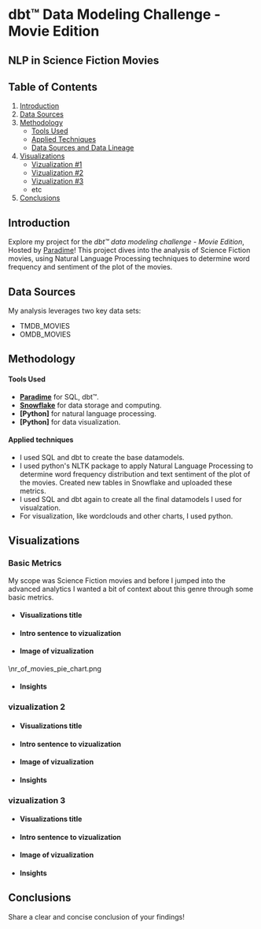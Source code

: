 # dbt™ Data Modeling Challenge - Movie Edition
## NLP in Science Fiction Movies

## Table of Contents
1. [Introduction](#introduction)
2. [Data Sources](#data-sources)
3. [Methodology](#methodology)
   - [Tools Used](#tools-used)
   - [Applied Techniques](#applied-techniques)
   - [Data Sources and Data Lineage](#data-sources-and-data-lineage)
4. [Visualizations](#visualizations)
   - [Vizualization #1](vizualization-1)
   - [Vizualization #2](Vizualization-2)
   - [Vizualization #3](Vizualization-3)
   - etc
5. [Conclusions](#conclusions)

## Introduction
Explore my project for the _dbt™ data modeling challenge - Movie Edition_, Hosted by [Paradime](https://www.paradime.io/)! This project dives into the analysis of Science Fiction movies, using Natural Language Processing techniques to determine word frequency and sentiment of the plot of the movies. 

## Data Sources
My analysis leverages two key data sets:
- TMDB_MOVIES
- OMDB_MOVIES

## Methodology
#### Tools Used
- **[Paradime](https://www.paradime.io/)** for SQL, dbt™.
- **[Snowflake](https://www.snowflake.com/)** for data storage and computing.
- **[Python]** for natural language processing.
- **[Python]** for data visualization.

#### Applied techniques
- I used SQL and dbt to create the base datamodels.
- I used python's NLTK package to apply Natural Language Processing to determine word frequency distribution and text sentiment of the plot of the movies. Created new tables in Snowflake and uploaded these metrics.
- I used SQL and dbt again to create all the final datamodels I used for visualzation.
- For visualization, like wordclouds and other charts, I used python.

## Visualizations

### Basic Metrics

My scope was Science Fiction movies and before I jumped into the advanced analytics I wanted a bit of context about this genre through some basic metrics.

- #### Visualizations title
- #### Intro sentence to vizualization
- #### Image of vizualization

\nr_of_movies_pie_chart.png

- #### Insights

### vizualization 2
- #### Visualizations title
- #### Intro sentence to vizualization
- #### Image of vizualization
- #### Insights

### vizualization 3
- #### Visualizations title
- #### Intro sentence to vizualization
- #### Image of vizualization
- #### Insights

## Conclusions
Share a clear and concise conclusion of your findings!
